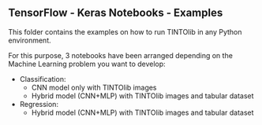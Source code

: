 ## TensorFlow - Keras Notebooks - Examples

This folder contains the examples on how to run TINTOlib in any Python environment. 

For this purpose, 3 notebooks have been arranged depending on the Machine Learning problem you want to develop:
- Classification:
  - CNN model only with TINTOlib images
  - Hybrid model (CNN+MLP) with TINTOlib images and tabular dataset
- Regression:
  - Hybrid model (CNN+MLP) with TINTOlib images and tabular dataset
